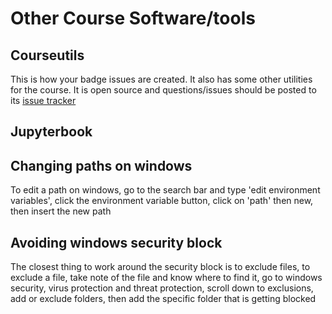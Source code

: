 # Other Course Software/tools


## Courseutils

This is how your badge issues are created. It also has some other utilities for the course. It is open source and questions/issues should be posted to its [issue tracker](https://github.com/introcompsys/courseutils/issues)


## Jupyterbook 

## Changing paths on windows
To edit a path on windows, go to the search bar and type 'edit environment variables', click the environment variable button, click on 'path' then new, then insert the new path

## Avoiding windows security block
The closest thing to work around the security block is to exclude files, to exclude a file, take note of the file and know where to find it, go to windows security, virus protection and threat protection, scroll down to exclusions, add or exclude folders, then add the specific folder that is getting blocked

